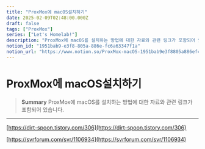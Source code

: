 ```yaml
---
title: "ProxMox에 macOS설치하기"
date: 2025-02-09T02:48:00.000Z
draft: false
tags: ["ProxMox"]
series: ["Let's Homelab!"]
description: "ProxMox에 macOS를 설치하는 방법에 대한 자료와 관련 링크가 포함되어 있습니다."
notion_id: "1951bab9-e3f8-805a-886e-fc6a63347f1a"
notion_url: "https://www.notion.so/ProxMox-macOS-1951bab9e3f8805a886efc6a63347f1a"
---
```


# ProxMox에 macOS설치하기

> **Summary**
> ProxMox에 macOS를 설치하는 방법에 대한 자료와 관련 링크가 포함되어 있습니다.

---

[https://dirt-spoon.tistory.com/306](https://dirt-spoon.tistory.com/306)

[https://svrforum.com/svr/1106934](https://svrforum.com/svr/1106934)

